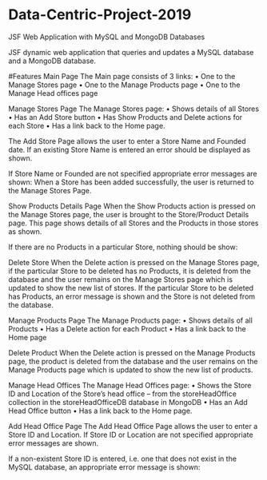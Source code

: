 # Data-Centric-Project-2019
JSF Web Application with MySQL and MongoDB Databases

JSF dynamic web application that queries and updates a MySQL database and
a MongoDB database.

#Features
Main Page
The Main page consists of 3 links:
• One to the Manage Stores page
• One to the Manage Products page
• One to the Manage Head offices page

Manage Stores Page
The Manage Stores page:
• Shows details of all Stores
• Has an Add Store button
• Has Show Products and Delete actions for each Store
• Has a link back to the Home page.

The Add Store Page allows the user to enter a Store Name and Founded date.
If an existing Store Name is entered an error should be displayed as shown.

If Store Name or Founded are not specified appropriate error messages are shown:
When a Store has been added successfully, the user is returned to the Manage Stores
Page.

Show Products Details Page
When the Show Products action is pressed on the Manage Stores page, the user is
brought to the Store/Product Details page.
This page shows details of all Stores and the Products in those stores as shown.

If there are no Products in a particular Store, nothing should be show:

Delete Store
When the Delete action is pressed on the Manage Stores page, if the particular Store
to be deleted has no Products, it is deleted from the database and the user remains on
the Manage Stores page which is updated to show the new list of stores.
If the particular Store to be deleted has Products, an error message is shown and the
Store is not deleted from the database.

Manage Products Page
The Manage Products page:
• Shows details of all Products
• Has a Delete action for each Product
• Has a link back to the Home page

Delete Product
When the Delete action is pressed on the Manage Products page, the product is
deleted from the database and the user remains on the Manage Products page which is
updated to show the new list of products.

Manage Head Offices
The Manage Head Offices page:
• Shows the Store ID and Location of the Store’s head office – from the
storeHeadOffice collection in the storeHeadOfficeDB database in MongoDB
• Has an Add Head Office button
• Has a link back to the Home page.

Add Head Office Page
The Add Head Office Page allows the user to enter a Store ID and Location.
If Store ID or Location are not specified appropriate error messages are shown.

If a non-existent Store ID is entered, i.e. one that does not exist in the MySQL
database, an appropriate error message is shown:

